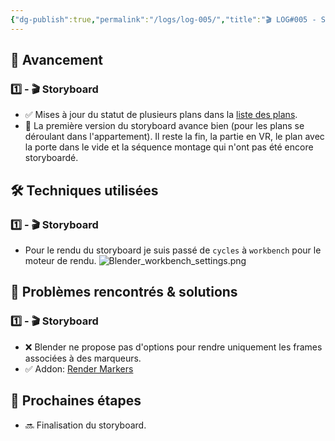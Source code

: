 ```yaml
---
{"dg-publish":true,"permalink":"/logs/log-005/","title":"🎬 LOG#005 - Storyboard","tags":["log"],"created":"2025-01-29","updated":"2025-02-16"}
---
```


## 🚀 Avancement
### 1️⃣ - 🎬 Storyboard
- ✅ Mises à jour du statut de plusieurs plans dans la [liste des plans](shots_list).
- 🔄 La première version du storyboard avance bien (pour les plans se déroulant dans l'appartement). Il reste la fin, la partie en VR, le plan avec la porte dans le vide et la séquence montage qui n'ont pas été encore storyboardé.

## 🛠️ Techniques utilisées
### 1️⃣ - 🎬 Storyboard
- Pour le rendu du storyboard je suis passé de `cycles` à `workbench` pour le moteur de rendu.
	![Blender_workbench_settings.png](/img/user/images/Blender_workbench_settings.png)
## 🧩 Problèmes rencontrés & solutions
### 1️⃣ - 🎬 Storyboard
- ❌ Blender ne propose pas d'options pour rendre uniquement les frames associées à des marqueurs.
- ✅ Addon: [Render Markers](https://edwhite3d.gumroad.com/l/wrIGs)
## 🎯 Prochaines étapes
- 🔜 Finalisation du storyboard.



